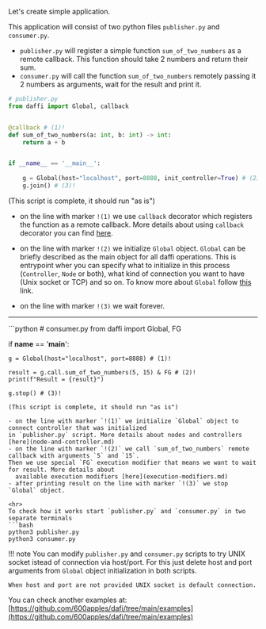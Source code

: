 Let's create simple application.

This application will consist of two python files `publisher.py` and `consumer.py`.

- `publisher.py` will register a simple function `sum_of_two_numbers` as a remote callback. This function should take 2 numbers and return their sum.
- `consumer.py` will call the function `sum_of_two_numbers` remotely passing it 2 numbers as arguments,  wait for the result and print it.


```python
# publisher.py
from daffi import Global, callback


@callback # (1)!
def sum_of_two_numbers(a: int, b: int) -> int:
    return a + b


if __name__ == '__main__':
    
    g = Global(host="localhost", port=8888, init_controller=True) # (2)!
    g.join() # (3)!
```
(This script is complete, it should run "as is")

- on the line with marker `!(1)` we use `callback` decorator which registers the function as a remote callback.
More details about using `callback` decorator you can find [here](callback-decorator.md).
  
- on the line with marker `!(2)` we initialize `Global` object. 
`Global` can be briefly described as the main object for all daffi operations. This is entrypoint wher you can specify what to initialize in this process (`Controller`,  `Node` or both), what kind of connection you want to have (Unix socket or TCP) and so on. 
  To know more about `Global` follow [this](global-object.md) link.
- on the line with marker `!(3)` we wait forever.

<hr>
```python
# consumer.py
from daffi import Global, FG


if __name__ == '__main__':

    g = Global(host="localhost", port=8888) # (1)!

    result = g.call.sum_of_two_numbers(5, 15) & FG # (2)!
    print(f"Result = {result}")

    g.stop() # (3)!
```
(This script is complete, it should run "as is")

- on the line with marker `!(1)` we initialize `Global` object to connect controller that was initialized
in `publisher.py` script. More details about nodes and controllers [here](node-and-controller.md)
- on the line with marker `!(2)` we call `sum_of_two_numbers` remote callback with arguments `5` and `15`.
Then we use special `FG` execution modifier that means we want to wait for result. More details about 
  available execution modifiers [here](execution-modifiers.md)
- after printing result on the line with marker `!(3)` we stop `Global` object.

<hr>
To check how it works start `publisher.py` and `consumer.py` in two separate terminals
```bash
python3 publisher.py
python3 consumer.py
```


!!! note
    You can modify `publisher.py` and `consumer.py` scripts to try UNIX socket istead of connection via host/port.
    For this just delete host and port arguments from `Global` object initialization in both scripts.
    
    When host and port are not provided UNIX socket is default connection.


You can check another examples at: [https://github.com/600apples/dafi/tree/main/examples](https://github.com/600apples/dafi/tree/main/examples)

